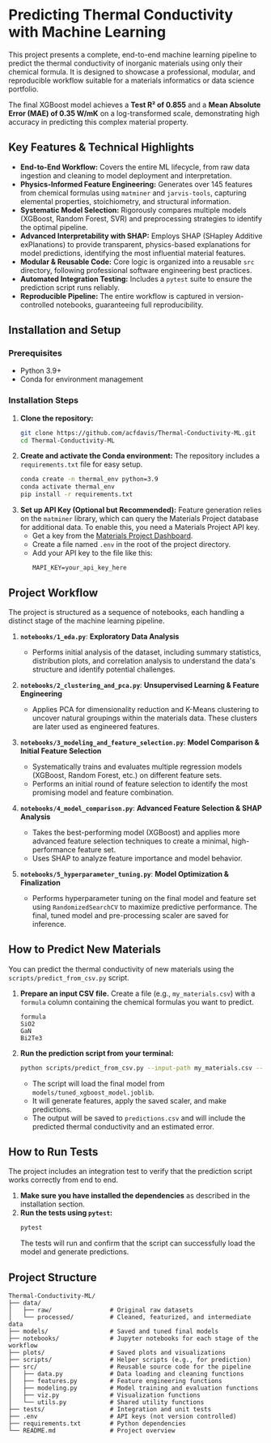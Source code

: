 # Predicting Thermal Conductivity with Machine Learning

This project presents a complete, end-to-end machine learning pipeline to predict the thermal conductivity of inorganic materials using only their chemical formula. It is designed to showcase a professional, modular, and reproducible workflow suitable for a materials informatics or data science portfolio.

The final XGBoost model achieves a **Test R² of 0.855** and a **Mean Absolute Error (MAE) of 0.35 W/mK** on a log-transformed scale, demonstrating high accuracy in predicting this complex material property.

## Key Features & Technical Highlights

- **End-to-End Workflow:** Covers the entire ML lifecycle, from raw data ingestion and cleaning to model deployment and interpretation.
- **Physics-Informed Feature Engineering:** Generates over 145 features from chemical formulas using `matminer` and `jarvis-tools`, capturing elemental properties, stoichiometry, and structural information.
- **Systematic Model Selection:** Rigorously compares multiple models (XGBoost, Random Forest, SVR) and preprocessing strategies to identify the optimal pipeline.
- **Advanced Interpretability with SHAP:** Employs SHAP (SHapley Additive exPlanations) to provide transparent, physics-based explanations for model predictions, identifying the most influential material features.
- **Modular & Reusable Code:** Core logic is organized into a reusable `src` directory, following professional software engineering best practices.
- **Automated Integration Testing:** Includes a `pytest` suite to ensure the prediction script runs reliably.
- **Reproducible Pipeline:** The entire workflow is captured in version-controlled notebooks, guaranteeing full reproducibility.

## Installation and Setup

### Prerequisites
- Python 3.9+
- Conda for environment management

### Installation Steps
1.  **Clone the repository:**
    ```bash
    git clone https://github.com/acfdavis/Thermal-Conductivity-ML.git
    cd Thermal-Conductivity-ML
    ```
2.  **Create and activate the Conda environment:**
    The repository includes a `requirements.txt` file for easy setup.
    ```bash
    conda create -n thermal_env python=3.9
    conda activate thermal_env
    pip install -r requirements.txt
    ```
3. **Set up API Key (Optional but Recommended):**
    Feature generation relies on the `matminer` library, which can query the Materials Project database for additional data. To enable this, you need a Materials Project API key.
    - Get a key from the [Materials Project Dashboard](https://materialsproject.org/dashboard).
    - Create a file named `.env` in the root of the project directory.
    - Add your API key to the file like this:
      ```
      MAPI_KEY=your_api_key_here
      ```

## Project Workflow

The project is structured as a sequence of notebooks, each handling a distinct stage of the machine learning pipeline.

1.  **`notebooks/1_eda.py`**: **Exploratory Data Analysis**
    -   Performs initial analysis of the dataset, including summary statistics, distribution plots, and correlation analysis to understand the data's structure and identify potential challenges.

2.  **`notebooks/2_clustering_and_pca.py`**: **Unsupervised Learning & Feature Engineering**
    -   Applies PCA for dimensionality reduction and K-Means clustering to uncover natural groupings within the materials data. These clusters are later used as engineered features.

3.  **`notebooks/3_modeling_and_feature_selection.py`**: **Model Comparison & Initial Feature Selection**
    -   Systematically trains and evaluates multiple regression models (XGBoost, Random Forest, etc.) on different feature sets.
    -   Performs an initial round of feature selection to identify the most promising model and feature combination.

4.  **`notebooks/4_model_comparison.py`**: **Advanced Feature Selection & SHAP Analysis**
    -   Takes the best-performing model (XGBoost) and applies more advanced feature selection techniques to create a minimal, high-performance feature set.
    -   Uses SHAP to analyze feature importance and model behavior.

5.  **`notebooks/5_hyperparameter_tuning.py`**: **Model Optimization & Finalization**
    -   Performs hyperparameter tuning on the final model and feature set using `RandomizedSearchCV` to maximize predictive performance. The final, tuned model and pre-processing scaler are saved for inference.

## How to Predict New Materials

You can predict the thermal conductivity of new materials using the `scripts/predict_from_csv.py` script.

1.  **Prepare an input CSV file.** Create a file (e.g., `my_materials.csv`) with a `formula` column containing the chemical formulas you want to predict.
    ```csv
    formula
    SiO2
    GaN
    Bi2Te3
    ```
2.  **Run the prediction script from your terminal:**
    ```bash
    python scripts/predict_from_csv.py --input-path my_materials.csv --output-path predictions.csv
    ```
    - The script will load the final model from `models/tuned_xgboost_model.joblib`.
    - It will generate features, apply the saved scaler, and make predictions.
    - The output will be saved to `predictions.csv` and will include the predicted thermal conductivity and an estimated error.

## How to Run Tests

The project includes an integration test to verify that the prediction script works correctly from end to end.

1.  **Make sure you have installed the dependencies** as described in the installation section.
2.  **Run the tests using `pytest`:**
    ```bash
    pytest
    ```
    The tests will run and confirm that the script can successfully load the model and generate predictions.

## Project Structure

```
Thermal-Conductivity-ML/
├── data/
│   ├── raw/                # Original raw datasets
│   └── processed/          # Cleaned, featurized, and intermediate data
├── models/                 # Saved and tuned final models
├── notebooks/              # Jupyter notebooks for each stage of the workflow
├── plots/                  # Saved plots and visualizations
├── scripts/                # Helper scripts (e.g., for prediction)
├── src/                    # Reusable source code for the pipeline
│   ├── data.py             # Data loading and cleaning functions
│   ├── features.py         # Feature engineering functions
│   ├── modeling.py         # Model training and evaluation functions
│   ├── viz.py              # Visualization functions
│   └── utils.py            # Shared utility functions
├── tests/                  # Integration and unit tests
├── .env                    # API keys (not version controlled)
├── requirements.txt        # Python dependencies
└── README.md               # Project overview
```
